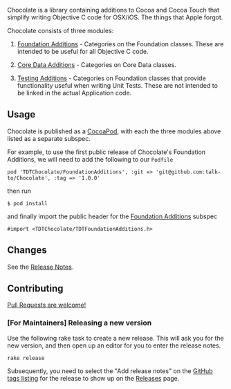 Chocolate is a library containing additions to Cocoa and Cocoa Touch that
simplify writing Objective C code for OSX/iOS. The things that Apple forgot.

Chocolate consists of three modules:

1. [Foundation Additions][FoundationAdditions] - Categories on the Foundation classes. These
   are intended to be useful for all Objective C code.

2. [Core Data Additions][CoreDataAdditions] - Categories on Core Data classes.

3. [Testing Additions][TestingAdditions] - Categories on Foundation classes that provide
   functionality useful when writing Unit Tests. These are not
   intended to be linked in the actual Application code.

## Usage

Chocolate is published as a [CocoaPod][CocoaPods], with each the
three modules above listed as a separate subspec.

For example, to use the first public release of Chocolate's Foundation
Additions, we will need to add the following to our `Podfile`

    pod 'TDTChocolate/FoundationAdditions', :git => 'git@github.com:talk-to/Chocolate', :tag => '1.0.0'

then run

    $ pod install

and finally import the public header for the [Foundation Additions][FoundationAdditions] subspec

    #import <TDTChocolate/TDTFoundationAdditions.h>

## Changes

See the [Release Notes][releases].

## Contributing

[Pull Requests are welcome!][using-pull-requests]

### [For Maintainers] Releasing a new version

Use the following rake task to create a new release. This will ask you
for the new version, and then open up an editor for you to enter the
release notes.

    rake release

Subsequently, you need to select the "Add release notes" on the
[GitHub tags listing][tags] for the release to show up on the
[Releases][releases] page.

[CocoaPods]: http://cocoapods.org/
[ios-guides]: https://github.com/talk-to/ios-guides
[using-pull-requests]: https://help.github.com/articles/using-pull-requests
[releases]: https://github.com/talk-to/Chocolate/releases
[tags]: https://github.com/talk-to/Chocolate/tags
[FoundationAdditions]: https://github.com/talk-to/Chocolate/tree/master/TDTChocolate/FoundationAdditions
[CoreDataAdditions]: https://github.com/talk-to/Chocolate/tree/master/TDTChocolate/CoreDataAdditions
[TestingAdditions]: https://github.com/talk-to/Chocolate/tree/master/TDTChocolate/TestingAdditions
